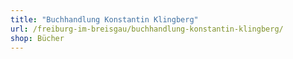 ```yaml
---
title: "Buchhandlung Konstantin Klingberg"
url: /freiburg-im-breisgau/buchhandlung-konstantin-klingberg/
shop: Bücher
---
```

